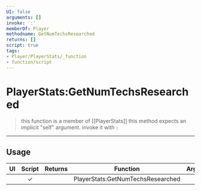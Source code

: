```yaml
---
UI: false
arguments: []
invoke: ':'
memberOf: Player
methodname: GetNumTechsResearched
returns: []
script: true
tags:
- Player/PlayerStats/_function
- function/script
---
```

# PlayerStats:GetNumTechsResearched
> this function is a member of [[PlayerStats]]
> this method expects an implicit "self" argument. invoke it with `:`
-----
## Usage
|  UI | Script | Returns | Function | Arguments |
|:---:|:------:|-------:|:--------:|:---------|
| |✓||PlayerStats:GetNumTechsResearched||
